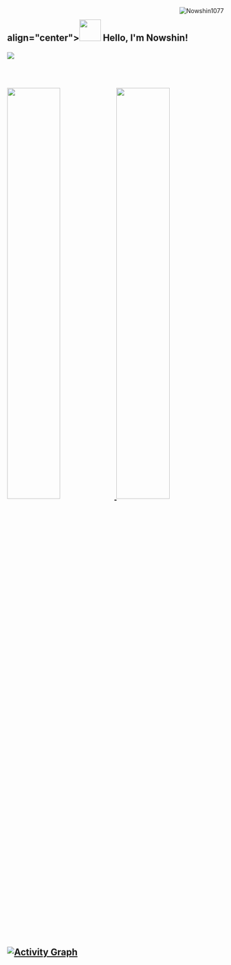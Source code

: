<img align ="right" src="https://komarev.com/ghpvc/?username=Nowshin1077&label=Profile%20views&color=0e75b6&style=flat" alt="Nowshin1077"> 
<h2> align="center"><img src="https://media.giphy.com/media/mGcNjsfWAjY5AEZNw6/giphy.gif" width="50" /> Hello, I'm Nowshin! 
  
  <a href="https://github.com/DenverCoder1/readme-typing-svg"><img src="https://readme-typing-svg.herokuapp.com?lines=Final+Year+Undergrad+Student;Learning%20and%20growing&center=true&width=500&height=50"></a>
</p>

<br/>
<p align="left">
  <a href="https://Nowshin1077.dev/">
  <img width="49.5%" src="https://github-readme-stats.vercel.app/api?username=Nowshin1077&show_icons=true&theme=gruvbox&hide_border=true" />
    <img width="49.5%" src="https://github-readme-streak-stats.herokuapp.com/?user=Nowshin1077&theme=gruvbox&hide_border=true" />
  </a>
</p>
<br>

[![Activity Graph](https://activity-graph.herokuapp.com/graph?username=Nowshin1077&custom_title=Contribution%20Graph&theme=gruvbox&bg_color=282828&hide_border=true&line=d1a01f&point=c58545)](https://Nowshin1077.dev)
